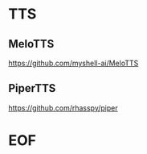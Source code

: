 # TTS

## MeloTTS
https://github.com/myshell-ai/MeloTTS

## PiperTTS
https://github.com/rhasspy/piper


# EOF
